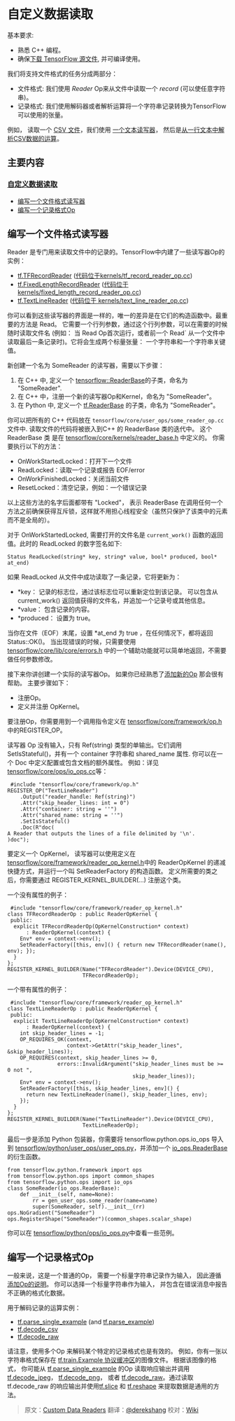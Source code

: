 # 自定义数据读取 <a class="md-anchor" id="AUTOGENERATED-custom-data-readers"></a>

基本要求:

* 熟悉 C++ 编程。
* 确保[下载 TensorFlow 源文件](tensorflow-zh/SOURCE/get_started/os_setup.md#source), 并可编译使用。

我们将支持文件格式的任务分成两部分：

* 文件格式: 我们使用 *Reader* Op来从文件中读取一个 *record* (可以使任意字符串)。
* 记录格式: 我们使用解码器或者解析运算将一个字符串记录转换为TensorFlow可以使用的张量。

例如， 读取一个
[CSV 文件](https://en.wikipedia.org/wiki/Comma-separated_values)，我们使用
[一个文本读写器](tensorflow-zh/SOURCE/api_docs/python/io_ops.md#TextLineReader)，
然后是[从一行文本中解析CSV数据的运算](tensorflow-zh/SOURCE/api_docs/python/io_ops.md#decode_csv)。

<!-- TOC-BEGIN This section is generated by neural network: DO NOT EDIT! -->

## 主要内容

### [自定义数据读取](#AUTOGENERATED-custom-data-readers)

* [编写一个文件格式读写器](#AUTOGENERATED-writing-a-reader-for-a-file-format)
* [编写一个记录格式Op](#AUTOGENERATED-writing-an-op-for-a-record-format)

## 编写一个文件格式读写器 <a class="md-anchor" id="AUTOGENERATED-writing-a-reader-for-a-file-format"></a>

Reader 是专门用来读取文件中的记录的。TensorFlow中内建了一些读写器Op的实例：

* [tf.TFRecordReader](tensorflow-zh/SOURCE/api_docs/python/io_ops.md#TFRecordReader)
    ([代码位于kernels/tf_record_reader_op.cc](https://tensorflow.googlesource.com/tensorflow/+/master/tensorflow/core/kernels/tf_record_reader_op.cc))
* [tf.FixedLengthRecordReader](tensorflow-zh/SOURCE/api_docs/python/io_ops.md#FixedLengthRecordReader)
    ([代码位于 kernels/fixed_length_record_reader_op.cc](https://tensorflow.googlesource.com/tensorflow/+/master/tensorflow/core/kernels/fixed_length_record_reader_op.cc))
* [tf.TextLineReader](tensorflow-zh/SOURCE/api_docs/python/io_ops.md#TextLineReader)
    ([代码位于 kernels/text_line_reader_op.cc](https://tensorflow.googlesource.com/tensorflow/+/master/tensorflow/core/kernels/text_line_reader_op.cc))

你可以看到这些读写器的界面是一样的，唯一的差异是在它们的构造函数中。最重要的方法是 Read。
它需要一个行列参数，通过这个行列参数，可以在需要的时候随时读取文件名 (例如： 当 Read Op首次运行，或者前一个 Read` 从一个文件中读取最后一条记录时)。它将会生成两个标量张量： 一个字符串和一个字符串关键值。

新创建一个名为 SomeReader 的读写器，需要以下步骤：

1. 在 C++ 中, 定义一个
    [tensorflow::ReaderBase](https://tensorflow.googlesource.com/tensorflow/+/master/tensorflow/core/kernels/reader_base.h)的子类，命名为
     "SomeReader".
2. 在 C++ 中，注册一个新的读写器Op和Kernel，命名为 "SomeReader"。
3. 在 Python 中, 定义一个 [tf.ReaderBase](https://tensorflow.googlesource.com/tensorflow/+/master/tensorflow/python/ops/io_ops.py) 的子类，命名为 "SomeReader"。

你可以把所有的 C++ 代码放在
`tensorflow/core/user_ops/some_reader_op.cc`文件中.  读取文件的代码将被嵌入到C++ 的 ReaderBase 类的迭代中。 这个 ReaderBase 类 是在 [tensorflow/core/kernels/reader_base.h](https://tensorflow.googlesource.com/tensorflow/+/master/tensorflow/core/kernels/reader_base.h) 中定义的。
你需要执行以下的方法：

* OnWorkStartedLocked：打开下一个文件
* ReadLocked：读取一个记录或报告 EOF/error
* OnWorkFinishedLocked：关闭当前文件
* ResetLocked：清空记录，例如：一个错误记录

以上这些方法的名字后面都带有 "Locked"， 表示  ReaderBase 在调用任何一个方法之前确保获得互斥锁，这样就不用担心线程安全（虽然只保护了该类中的元素而不是全局的）。

对于 OnWorkStartedLocked, 需要打开的文件名是 `current_work()` 函数的返回值。此时的 ReadLocked 的数字签名如下:

```
Status ReadLocked(string* key, string* value, bool* produced, bool* at_end)
```

如果 ReadLocked 从文件中成功读取了一条记录，它将更新为：

* *key： 记录的标志位，通过该标志位可以重新定位到该记录。 可以包含从 current_work() 返回值获得的文件名，并追加一个记录号或其他信息。
* *value： 包含记录的内容。
* *produced： 设置为 true。

当你在文件（EOF）末尾，设置 *at_end 为 true ，在任何情况下，都将返回 Status::OK()。 当出现错误的时候，只需要使用
[tensorflow/core/lib/core/errors.h](https://tensorflow.googlesource.com/tensorflow/+/master/tensorflow/core/lib/core/errors.h) 中的一个辅助功能就可以简单地返回，不需要做任何参数修改。

接下来你讲创建一个实际的读写器Op。 如果你已经熟悉了[添加新的Op](tensorflow-zh/SOURCE/how_tos/adding_an_op/index.md) 那会很有帮助。 主要步骤如下：

* 注册Op。
* 定义并注册 OpKernel。

要注册Op，你需要用到一个调用指令定义在
[tensorflow/core/framework/op.h](https://tensorflow.googlesource.com/tensorflow/+/master/tensorflow/core/framework/op.h)中的REGISTER_OP。

读写器 Op 没有输入，只有 Ref(string) 类型的单输出。它们调用 SetIsStateful()，并有一个
container 字符串和 shared_name 属性.  你可以在一个 Doc 中定义配置或包含文档的额外属性。 例如：详见
[tensorflow/core/ops/io_ops.cc](https://tensorflow.googlesource.com/tensorflow/+/master/tensorflow/core/ops/io_ops.cc)等：

```
 #include "tensorflow/core/framework/op.h"
REGISTER_OP("TextLineReader")
    .Output("reader_handle: Ref(string)")
    .Attr("skip_header_lines: int = 0")
    .Attr("container: string = ''")
    .Attr("shared_name: string = ''")
    .SetIsStateful()
    .Doc(R"doc(
A Reader that outputs the lines of a file delimited by '\n'.
)doc");
```
要定义一个 OpKernel， 读写器可以使用定义在[tensorflow/core/framework/reader_op_kernel.h](https://tensorflow.googlesource.com/tensorflow/+/master/tensorflow/core/framework/reader_op_kernel.h)中的 ReaderOpKernel 的递减快捷方式，并运行一个叫 SetReaderFactory 的构造函数。
定义所需要的类之后，你需要通过 REGISTER_KERNEL_BUILDER(...) 注册这个类。

一个没有属性的例子：

```
 #include "tensorflow/core/framework/reader_op_kernel.h"
class TFRecordReaderOp : public ReaderOpKernel {
 public:
  explicit TFRecordReaderOp(OpKernelConstruction* context)
      : ReaderOpKernel(context) {
    Env* env = context->env();
    SetReaderFactory([this, env]() { return new TFRecordReader(name(), env); });
  }
};
REGISTER_KERNEL_BUILDER(Name("TFRecordReader").Device(DEVICE_CPU),
                        TFRecordReaderOp);
```
一个带有属性的例子：

```
 #include "tensorflow/core/framework/reader_op_kernel.h"
class TextLineReaderOp : public ReaderOpKernel {
 public:
  explicit TextLineReaderOp(OpKernelConstruction* context)
      : ReaderOpKernel(context) {
    int skip_header_lines = -1;
    OP_REQUIRES_OK(context,
                   context->GetAttr("skip_header_lines", &skip_header_lines));
    OP_REQUIRES(context, skip_header_lines >= 0,
                errors::InvalidArgument("skip_header_lines must be >= 0 not ",
                                        skip_header_lines));
    Env* env = context->env();
    SetReaderFactory([this, skip_header_lines, env]() {
      return new TextLineReader(name(), skip_header_lines, env);
    });
  }
};
REGISTER_KERNEL_BUILDER(Name("TextLineReader").Device(DEVICE_CPU),
                        TextLineReaderOp);
```

最后一步是添加 Python 包装器，你需要将 tensorflow.python.ops.io_ops 导入到
[tensorflow/python/user_ops/user_ops.py](https://tensorflow.googlesource.com/tensorflow/+/master/tensorflow/python/user_ops/user_ops.py)，并添加一个 [io_ops.ReaderBase](https://tensorflow.googlesource.com/tensorflow/+/master/tensorflow/python/ops/io_ops.py)的衍生函数。

```
from tensorflow.python.framework import ops
from tensorflow.python.ops import common_shapes
from tensorflow.python.ops import io_ops
class SomeReader(io_ops.ReaderBase):
    def __init__(self, name=None):
        rr = gen_user_ops.some_reader(name=name)
        super(SomeReader, self).__init__(rr)
ops.NoGradient("SomeReader")
ops.RegisterShape("SomeReader")(common_shapes.scalar_shape)
```

你可以在
[tensorflow/python/ops/io_ops.py](https://tensorflow.googlesource.com/tensorflow/+/master/tensorflow/python/ops/io_ops.py)中查看一些范例。

## 编写一个记录格式Op <a class="md-anchor" id="AUTOGENERATED-writing-an-op-for-a-record-format"></a>

一般来说，这是一个普通的Op， 需要一个标量字符串记录作为输入， 因此遵循 [添加Op的说明](tensorflow-zh/SOURCE/how_tos/adding_an_op/index.md)。 你可以选择一个标量字符串作为输入， 并包含在错误消息中报告不正确的格式化数据。

用于解码记录的运算实例：

* [tf.parse_single_example](tensorflow-zh/SOURCE/api_docs/python/io_ops.md#parse_single_example)
    (and [tf.parse_example](tensorflow-zh/SOURCE/api_docs/python/io_ops.md#parse_example))
* [tf.decode_csv](tensorflow-zh/SOURCE/api_docs/python/io_ops.md#decode_csv)
* [tf.decode_raw](tensorflow-zh/SOURCE/api_docs/python/io_ops.md#decode_raw)

请注意，使用多个Op 来解码某个特定的记录格式也是有效的。 例如，你有一张以字符串格式保存在
[tf.train.Example 协议缓冲区](https://tensorflow.googlesource.com/tensorflow/+/master/tensorflow/core/example/example.proto)的图像文件。
根据该图像的格式， 你可能从
[tf.parse_single_example](tensorflow-zh/SOURCE/api_docs/python/io_ops.md#parse_single_example) 的Op 读取响应输出并调用 [tf.decode_jpeg](tensorflow-zh/SOURCE/api_docs/python/image.md#decode_jpeg)，
[tf.decode_png](tensorflow-zh/SOURCE/api_docs/python/image.md#decode_png)， 或者
[tf.decode_raw](tensorflow-zh/SOURCE/api_docs/python/io_ops.md#decode_raw)。通过读取 tf.decode_raw 的响应输出并使用[tf.slice](tensorflow-zh/SOURCE/api_docs/python/array_ops.md#slice) 和
[tf.reshape](tensorflow-zh/SOURCE/api_docs/python/array_ops.md#reshape) 来提取数据是通用的方法。
> 原文：[Custom Data Readers](http://tensorflow.org/how_tos/new_data_formats/index.html#custom-data-readers)  翻译：[@derekshang](https://github.com/derekshang)  校对：[Wiki](https://github.com/jikexueyuanwiki)
